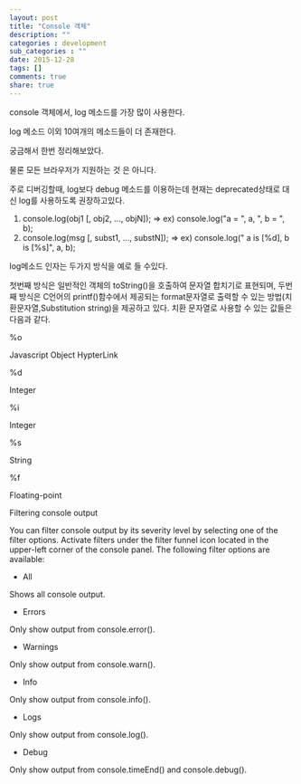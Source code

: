 ```yaml
---
layout: post
title: "Console 객체"
description: ""
categories : development
sub_categories : ""
date: 2015-12-28
tags: []
comments: true
share: true
---
```


  

console 객체에서, log 메소드를 가장 많이 사용한다.

log 메소드 이외 10여개의 메소드들이 더 존재한다.

  

궁금해서 한번 정리해보았다.

물론 모든 브라우저가 지원하는 것 은 아니다.

  

주로 디버깅할때, log보다 debug 메소드를 이용하는데 현재는 deprecated상태로 대신 log를 사용하도록 권장하고있다.

  

  1. console.log(obj1 [, obj2, ..., objN]); => ex) console.log("a = ", a, ", b = ", b);
  2. console.log(msg [, subst1, ..., substN]); => ex) console.log(" a is [%d], b is [%s]", a, b);

  

log메소드 인자는 두가지 방식을 예로 들 수있다.

첫번째 방식은 일반적인 객체의 toString()을 호출하여 문자열 합치기로 표현되며, 두번째 방식은 C언어의 printf()함수에서
제공되는 format문자열로 출력할 수 있는 방법(치환문자열,Substitution string)을 제공하고 있다. 치환 문자열로 사용할 수
있는 값들은 다음과 같다.

  

  

%o

Javascript Object HypterLink

%d

Integer

%i

Integer

%s

String

%f

Floating-point

  

  

Filtering console output

  

You can filter console output by its severity level by selecting one of the
filter options. Activate filters under the filter funnel icon located in the
upper-left corner of the console panel. The following filter options are
available:

  

  * All

Shows all console output.

  * Errors

Only show output from console.error().

  * Warnings

Only show output from console.warn().

  * Info

Only show output from console.info().

  * Logs

Only show output from console.log().

  * Debug

Only show output from console.timeEnd() and console.debug().

